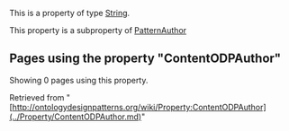 This is a property of type [String](../Type/String.md "Type:String").


This property is a subproperty of [PatternAuthor](../Property/PatternAuthor.md "Property:PatternAuthor")




  


## Pages using the property "ContentODPAuthor"


Showing 0 pages using this property.



Retrieved from "[http://ontologydesignpatterns.org/wiki/Property:ContentODPAuthor](../Property/ContentODPAuthor.md)"